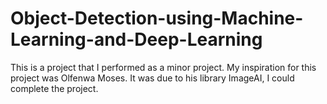# Object-Detection-using-Machine-Learning-and-Deep-Learning
This is a project that I performed as a minor project. My inspiration for this project was Olfenwa Moses. It was due to his library ImageAI, I could complete the project. 
